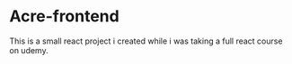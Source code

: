 # Acre-frontend

This is a small react project i created while i was taking a full react course on udemy.
